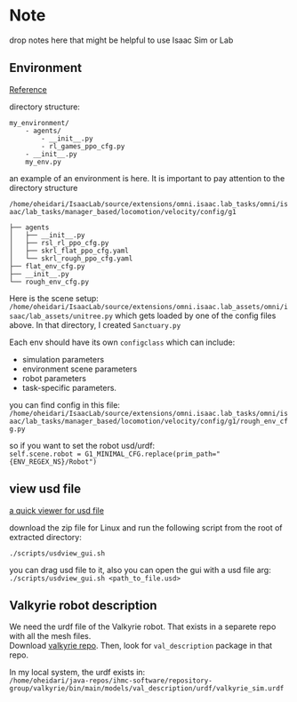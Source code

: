 # Note
drop notes here that might be helpful to use Isaac Sim or Lab



## Environment
[Reference](`https://isaac-sim.github.io/IsaacLab/main/source/migration/migrating_from_isaacgymenvs.html#scene-setup`
)


directory structure:
```
my_environment/
    - agents/
        - __init__.py
        - rl_games_ppo_cfg.py
    - __init__.py
    my_env.py
```

an example of an environment is here. It is important to pay attention to the directory structure

`/home/oheidari/IsaacLab/source/extensions/omni.isaac.lab_tasks/omni/isaac/lab_tasks/manager_based/locomotion/velocity/config/g1`

```
├── agents
│   ├── __init__.py
│   ├── rsl_rl_ppo_cfg.py
│   ├── skrl_flat_ppo_cfg.yaml
│   └── skrl_rough_ppo_cfg.yaml
├── flat_env_cfg.py
├── __init__.py
└── rough_env_cfg.py
```

Here is the scene setup:        
`/home/oheidari/IsaacLab/source/extensions/omni.isaac.lab_assets/omni/isaac/lab_assets/unitree.py`
which gets loaded by one of the config files above. In that directory, I created `Sanctuary.py`

Each env should have its own `configclass` which can include:      
* simulation parameters
* environment scene parameters
* robot parameters
* task-specific parameters.

you can find config in this file:         
`/home/oheidari/IsaacLab/source/extensions/omni.isaac.lab_tasks/omni/isaac/lab_tasks/manager_based/locomotion/velocity/config/g1/rough_env_cfg.py`

so if you want to set the robot usd/urdf:       
`self.scene.robot = G1_MINIMAL_CFG.replace(prim_path="{ENV_REGEX_NS}/Robot")`



## view usd file
[a quick viewer for usd file](https://docs.omniverse.nvidia.com/usd/latest/usdview/quickstart.html)

download the zip file for Linux and run the following script from the root of extracted directory:

`./scripts/usdview_gui.sh`

you can drag usd file to it, also you can open the gui with a usd file arg:
`./scripts/usdview_gui.sh <path_to_file.usd>`

## Valkyrie robot description
We need the urdf file of the Valkyrie robot. That exists in a separete repo with all the mesh files.    
Download [valkyrie repo](https://github.com/ihmcrobotics/valkyrie.git). Then, look for `val_description` package in that repo.      

In my local system, the urdf exists in:     
`/home/oheidari/java-repos/ihmc-software/repository-group/valkyrie/bin/main/models/val_description/urdf/valkyrie_sim.urdf`
